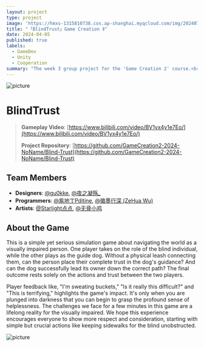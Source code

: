 ```yaml
---
layout: project
type: project
image: 'https://hmxs-1315810738.cos.ap-shanghai.myqcloud.com/img/202407211628143.jpeg'
title: "「BlindTrust」Game Creation Ⅱ"
date: 2024-04-05
published: true
labels:
  - GameDev
  - Unity
  - Cooperation
summary: "The week 3 group project for the 'Game Creation 2' course.<br>A two-player game centered on the experience of 'trust.'"
---
```


<img class="my-markdowm-img" src="https://hmxs-1315810738.cos.ap-shanghai.myqcloud.com/img/202407211628143.jpeg" alt="picture">

# BlindTrust

> **Gameplay Video**: [https://www.bilibili.com/video/BV1yx4y1e7Eo/](https://www.bilibili.com/video/BV1yx4y1e7Eo/)
>
> **Project Repository**: [https://github.com/GameCreation2-2024-NoName/Blind-Trust](https://github.com/GameCreation2-2024-NoName/Blind-Trust)

## Team Members

- **Designers**: [@gu0kke](https://space.bilibili.com/423851637), [@夜之凝殇_](https://space.bilibili.com/178969683)
- **Programmers**: [@紫地丁Pditine](https://space.bilibili.com/89364405), [@徽墨行深 (ZeHua Wu)](https://space.bilibili.com/11752174)
- **Artists**: [@Starlight点点](https://space.bilibili.com/26404651), [@无骨小鸡](https://space.bilibili.com/505778653)

## About the Game

This is a simple yet serious simulation game about navigating the world as a visually impaired person. One player takes on the role of the blind individual, while the other plays as the guide dog. Without a physical leash connecting them, can the person place their complete trust in the dog's guidance? And can the dog successfully lead its owner down the correct path? The final outcome rests solely on the actions and trust between the two players.

Player feedback like, "I'm sweating buckets," "Is it really this difficult?" and "This is terrifying," highlights the game's impact. It's only when you are plunged into darkness that you can begin to grasp the profound sense of helplessness. The challenges we face for a few minutes in this game are a lifelong reality for the visually impaired. We hope this experience encourages everyone to show more respect and consideration, starting with simple but crucial actions like keeping sidewalks for the blind unobstructed.

<img class="my-markdowm-img" src="https://hmxs-1315810738.cos.ap-shanghai.myqcloud.com/img/202407211629783.png" alt="picture">
